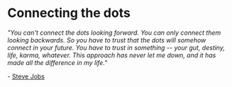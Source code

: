 # Connecting the dots

_"You can't connect the dots looking forward. You can only connect them looking backwards. So you have to trust that the dots will somehow connect in your future. You have to trust in something -- your gut, destiny, life, karma, whatever. This approach has never let me down, and it has made all the difference in my life."_

\- [Steve Jobs](https://blogofjake.com/2020/03/27/steve-jobs-life-by-design/)

